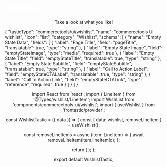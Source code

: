 <meta name="viewport" content="width=device-width, initial-scale=1.0">

<style>
    h1 {
        font-family: "Kanit", sans-serif;
        font-size: 30px;
        color: white;
    }
    select {
        -webkit-appearance:none;
        -moz-appearance:none;
        -ms-appearance:none;
        appearance:none;
        outline:0;
        box-shadow:none;
        border:0!important;
        background: #5c6664;
        background-image: none;
    }

    select:: -ms-expand {
        display: none;
    }

    .select {
        position: relative;
        display: flex;
        width: 15em;
        height: 2em;
        line-height: 2;
        background: #5c6664;
        overflow: hidden;
        border-radius: .25em;
    }
    p {
        text-align:center
    }
</style>

<html>
    <h1> Wishlist </h1>
        <p>Take a look at what you like!</p>
{
  "tasticType": "commercetools/ui/wishlist",
  "name": "commercetools UI wishlist",
  "icon": "list",
  "category": "Wishlist",
  "schema": [
    {
      "name": "Empty State Data",
      "fields": [
        {
          "label": "Page Title",
          "field": "pageTitle",
          "translatable": true,
          "type": "string"
        },
        {
          "label": "Empty State Image",
          "field": "emptyStateImage",
          "type": "media",
          "required": true
        },
        {
          "label": "Empty State Title",
          "field": "emptyStateTitle",
          "translatable": true,
          "type": "string"
        },
        {
          "label": "Empty State Subtitle",
          "field": "emptyStateSubtitle",
          "translatable": true,
          "type": "string"
        },
        {
          "label": "Call to Action Label",
          "field": "emptyStateCTALabel",
          "translatable": true,
          "type": "string"
        },
        {
          "label": "Call to Action Link",
          "field": "emptyStateCTALink",
          "type": "reference",
          "required": true
        }
      ]
    }
  ]
}

import React from 'react';
import { LineItem } from '@Types/wishlist/LineItem';
import WishList from 'components/commercetools-ui/wishlist';
import { useWishlist } from 'frontastic/provider';

const WishlistTastic = ({ data }) => {
  const { data: wishlist, removeLineItem } = useWishlist();

  const removeLineItems = async (item: LineItem) => {
    await removeLineItem(item.lineItemId);
  };

  return (
    <WishList
      pageTitle={data.pageTitle}
      emptyStateImage={data.emptyStateImage}
      emptyStateTitle={data.emptyStateTitle}
      emptyStateSubtitle={data.emptyStateSubtitle}
      emptyStateCTALabel={data.emptyStateCTALabel}
      emptyStateCTALink={data.emptyStateCTALink}
      items={wishlist}
      removeLineItems={removeLineItems}
    />
  );
};

export default WishlistTastic;